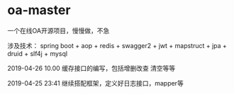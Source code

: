 # oa-master
一个在线OA开源项目，慢慢做，不急

涉及技术：
spring boot + aop + redis + swagger2 + jwt + mapstruct + jpa + druid + slf4j + mysql

2019-04-26 10.00 缓存接口的编写，包括增删改查 清空等等

2019-04-25 23:41 继续搭配框架，定义好日志接口，mapper等
